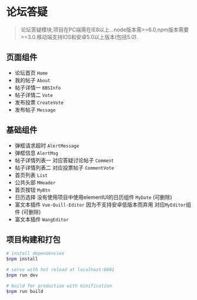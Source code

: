 # 论坛答疑

> 论坛答疑模块,项目在PC端需在IE8以上...node版本需>=6.0,npm版本需要>=3.0.移动端支持IOS和安卓5.0以上版本(包括5.0).

## 页面组件

- 论坛首页 `Home`
- 我的帖子 `About`
- 帖子详情一 `BBSInfo`
- 帖子详情二 `Vote`
- 发布投票 `CreateVote`
- 发布帖子 `Message`

## 基础组件

- 弹框请求超时 `AlertMessage`
- 弹框信息 `AlertMsg`
- 帖子详情列表一 对应答疑讨论帖子 `Comment`
- 帖子详情列表二 对应投票帖子 `CommentVote`
- 首页列表 `List`
- 公共头部  `MHeader`
- 首页按钮 `MyBtn`
- 日历选择 没有使用项目中使用elementUI的日历组件 `MyDate` (可删除)
- 富文本插件 `Vue-Quill-Editor` 因为不支持安卓低版本而弃用 对应`MyEditor`组件 (可删除)
- 富文本插件 `WangEditor`

## 项目构建和打包

``` bash
# install dependencies
$npm install

# serve with hot reload at localhost:8081
$npm run dev

# build for production with minification
$npm run build

```
